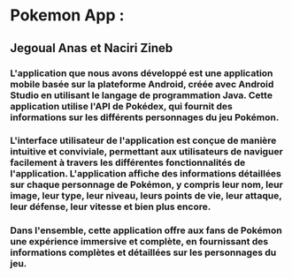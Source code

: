 # Pokemon App : 
## Jegoual Anas et Naciri Zineb

### L'application que nous avons développé est une application mobile basée sur la plateforme Android, créée avec Android Studio en utilisant le langage de programmation Java. Cette application utilise l'API de Pokédex, qui fournit des informations sur les différents personnages du jeu Pokémon. 

### L'interface utilisateur de l'application est conçue de manière intuitive et conviviale, permettant aux utilisateurs de naviguer facilement à travers les différentes fonctionnalités de l'application. L'application affiche des informations détaillées sur chaque personnage de Pokémon, y compris leur nom, leur image, leur type, leur niveau, leurs points de vie, leur attaque, leur défense, leur vitesse et bien plus encore.

### Dans l'ensemble, cette application offre aux fans de Pokémon une expérience immersive et complète, en fournissant des informations complètes et détaillées sur les personnages du jeu.
